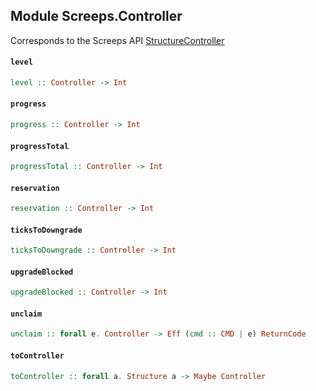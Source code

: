 ## Module Screeps.Controller

Corresponds to the Screeps API [StructureController](http://support.screeps.com/hc/en-us/articles/207711889-StructureController)

#### `level`

``` purescript
level :: Controller -> Int
```

#### `progress`

``` purescript
progress :: Controller -> Int
```

#### `progressTotal`

``` purescript
progressTotal :: Controller -> Int
```

#### `reservation`

``` purescript
reservation :: Controller -> Int
```

#### `ticksToDowngrade`

``` purescript
ticksToDowngrade :: Controller -> Int
```

#### `upgradeBlocked`

``` purescript
upgradeBlocked :: Controller -> Int
```

#### `unclaim`

``` purescript
unclaim :: forall e. Controller -> Eff (cmd :: CMD | e) ReturnCode
```

#### `toController`

``` purescript
toController :: forall a. Structure a -> Maybe Controller
```



